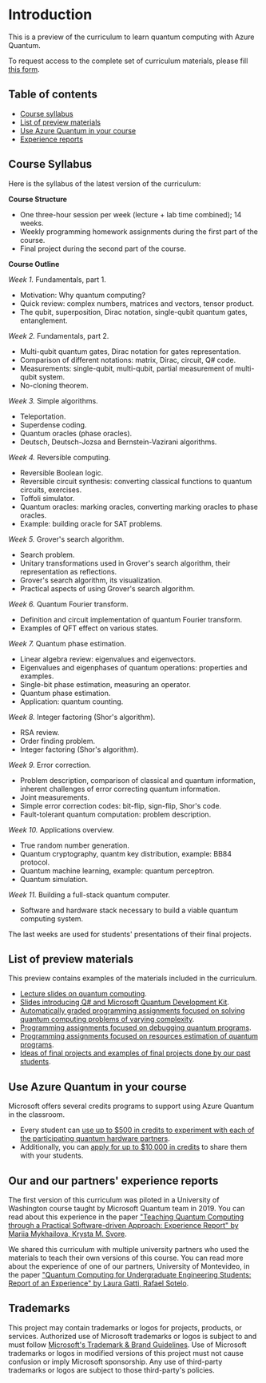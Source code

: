 # Introduction

This is a preview of the curriculum to learn quantum computing with Azure Quantum.

To request access to the complete set of curriculum materials, please fill [this form](https://aka.ms/AQ/Curriculum/RequestAccess).

## Table of contents

* [Course syllabus](#syllabus)
* [List of preview materials](#materials-list)
* [Use Azure Quantum in your course](#aq-credits)
* [Experience reports](#experience-reports)

## Course Syllabus <a name="syllabus" />

Here is the syllabus of the latest version of the curriculum:

**Course Structure** 
* One three-hour session per week (lecture + lab time combined); 14 weeks. 
* Weekly programming homework assignments during the first part of the course.
* Final project during the second part of the course.

**Course Outline**  

*Week 1.* Fundamentals, part 1.

* Motivation: Why quantum computing?
* Quick review: complex numbers, matrices and vectors, tensor product.
* The qubit, superposition, Dirac notation, single-qubit quantum gates, entanglement.

*Week 2.* Fundamentals, part 2.

* Multi-qubit quantum gates, Dirac notation for gates representation.
* Comparison of different notations: matrix, Dirac, circuit, Q# code.
* Measurements: single-qubit, multi-qubit, partial measurement of multi-qubit system.
* No-cloning theorem.

*Week 3.* Simple algorithms.

* Teleportation.
* Superdense coding.
* Quantum oracles (phase oracles).
* Deutsch, Deutsch-Jozsa and Bernstein-Vazirani algorithms.

*Week 4.* Reversible computing.

* Reversible Boolean logic.
* Reversible circuit synthesis: converting classical functions to quantum circuits, exercises.
* Toffoli simulator.
* Quantum oracles: marking oracles, converting marking oracles to phase oracles.
* Example: building oracle for SAT problems.

*Week 5.* Grover's search algorithm.

* Search problem.
* Unitary transformations used in Grover's search algorithm, their representation as reflections.
* Grover's search algorithm, its visualization.
* Practical aspects of using Grover's search algorithm.

*Week 6.* Quantum Fourier transform.

* Definition and circuit implementation of quantum Fourier transform.
* Examples of QFT effect on various states.

*Week 7.* Quantum phase estimation.

* Linear algebra review: eigenvalues and eigenvectors.
* Eigenvalues and eigenphases of quantum operations: properties and examples.
* Single-bit phase estimation, measuring an operator.
* Quantum phase estimation.
* Application: quantum counting.

*Week 8.* Integer factoring (Shor's algorithm).

* RSA review.
* Order finding problem.
* Integer factoring (Shor's algorithm).

*Week 9.* Error correction.

* Problem description, comparison of classical and quantum information, inherent challenges of error correcting quantum information.
* Joint measurements.
* Simple error correction codes: bit-flip, sign-flip, Shor's code.
* Fault-tolerant quantum computation: problem description.

*Week 10.* Applications overview.

* True random number generation.
* Quantum cryptography, quantm key distribution, example: BB84 protocol.
* Quantum machine learning, example: quantum perceptron.
* Quantum simulation.

*Week 11.* Building a full-stack quantum computer.

* Software and hardware stack necessary to build a viable quantum computing system.

The last weeks are used for students' presentations of their final projects.


## List of preview materials <a name="materials-list" />

This preview contains examples of the materials included in the curriculum.

* [Lecture slides on quantum computing](./LectureSlides).
* [Slides introducing Q# and Microsoft Quantum Development Kit](./QDKSlides).
* [Automatically graded programming assignments focused on solving quantum computing problems of varying complexity](./ProgrammingAssignmentSamples/AutogradedProblems).
* [Programming assignments focused on debugging quantum programs](./ProgrammingAssignmentSamples/DebuggingQuantumCode).
* [Programming assignments focused on resources estimation of quantum programs](./ProgrammingAssignmentSamples/ResourcesEstimation).
* [Ideas of final projects and examples of final projects done by our past students](./FinalProjects).


## Use Azure Quantum in your course <a name="aq-credits" />

Microsoft offers several credits programs to support using Azure Quantum in the classroom.

* Every student can [use up to $500 in credits to experiment with each of the participating quantum hardware partners](https://devblogs.microsoft.com/qsharp/explore-quantum-hardware-for-free-with-azure-quantum/).
* Additionally, you can [apply for up to $10,000 in credits](https://aka.ms/aq/credits) to share them with your students.


## Our and our partners' experience reports <a name="experience-reports" />

The first version of this curriculum was piloted in a University of Washington course taught by Microsoft Quantum team in 2019. You can read about this experience in the paper ["Teaching Quantum Computing through a Practical Software-driven Approach: Experience Report" by Mariia Mykhailova, Krysta M. Svore](https://arxiv.org/abs/2010.07729).

We shared this curriculum with multiple university partners who used the materials to teach their own versions of this course. You can read more about the experience of one of our partners, University of Montevideo, in the paper ["Quantum Computing for Undergraduate Engineering Students: Report of an Experience" by Laura Gatti, Rafael Sotelo](http://ingenieria.um.edu.uy/pdf/QCE21_Workforce_UM_LG_RS_final.pdf).


## Trademarks

This project may contain trademarks or logos for projects, products, or services. Authorized use of Microsoft 
trademarks or logos is subject to and must follow 
[Microsoft's Trademark & Brand Guidelines](https://www.microsoft.com/en-us/legal/intellectualproperty/trademarks/usage/general).
Use of Microsoft trademarks or logos in modified versions of this project must not cause confusion or imply Microsoft sponsorship.
Any use of third-party trademarks or logos are subject to those third-party's policies.
